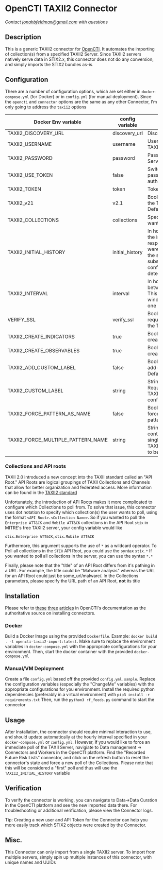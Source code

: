 # OpenCTI TAXII2 Connector
*Contact jonahbfeldman@gmail.com with questions*
## Description
This is a generic TAXII2 connector for [OpenCTI](https://github.com/OpenCTI-Platform/opencti). It automates the importing of collection(s) from a specified TAXII2 Server. Since TAXII2 servers natively serve data in STIX2.x, this connector does not do any conversion, and simply imports the STIX2 bundles as-is.


## Configuration
There are a number of configuration options, which are set either in `docker-compose.yml` (for Docker) or in `config.yml` (for manual deployment). Since the `opencti` and `connector` options are the same as any other Connector, I'm only going to address the `taxii2` options

| Docker Env variable | config variable | Description
| --------------------|-----------------|------------
| TAXII2_DISCOVERY_URL   | discovery_url      | Discovery URL of TAXII2 Server
| TAXII2_USERNAME     | username        | Username credential to access TAXII Server
| TAXII2_PASSWORD     | password        | Password credential to access TAXII Server
| TAXII2_USE_TOKEN    | false           | Switch from using username and password to using a single token as authentication method.
| TAXII2_TOKEN        | token           | Token string from taxii server.
| TAXII2_v21          | v2.1            | Boolean statement to determine if the TAXII Server is V2.0 or V2.1. Defaults to False (V2.0)
| TAXII2_COLLECTIONS  | collections     | Specify what TAXII Collections you want to poll. Syntax Detailed below
| TAXII2_INITIAL_HISTORY| initial_history| In hours, the "lookback" window for the intial Poll. This will limit the respones only to STIX2 objects that were added to the collection during the specified lookback time. In all subsequent polls, the `interval` configuration option is used to determine the lookback window
| TAXII2_INTERVAL     | interval        | In hours, the amount of time between each run of the connector. This option also sets the "lookback" window for all polls except the first one
| VERIFY_SSL          | verify_ssl      | Boolean statement on whether to require an SSL/TLS connection with the TAXII Server. Default to True
| TAXII2_CREATE_INDICATORS | true | Boolean statement on whether to create indicators
| TAXII2_CREATE_OBSERVABLES | true | Boolean statement on whether to create observables
| TAXII2_ADD_CUSTOM_LABEL | false | Boolean statement on whether to add custom label to all indicators. Default to False
| TAXII2_CUSTOM_LABEL | string | String to use for custom label. Requires TAXII2_ADD_CUSTOM_LABEL to be configured.
| TAXII2_FORCE_PATTERN_AS_NAME | false | Boolean statement on whether to force name to be contents of pattern. Default to False
| TAXII2_FORCE_MULTIPLE_PATTERN_NAME | string | String to use for indicators that contain multiple indicators in a single pattern. Requires TAXII2_FORCE_PATTERN_AS_NAME to be configured.

### Collections and API roots
TAXII 2.0 introduced a new concept into the TAXII standard called an "API Root." API Roots are logical groupings of TAXII Collections and Channels that allow for better organization and federated access. More information can be found in the [TAXII2 standard](https://docs.oasis-open.org/cti/taxii/v2.1/csprd01/taxii-v2.1-csprd01.pdf)

Unfortunately, the introduction of API Roots makes it more complicated to configure which Collections to poll from. To solve that issue, this connector uses dot notation to specify which collection(s) the user wants to poll, using the format `<API Root>.<Collection Name>`. So if you wanted to poll the `Enterprise ATT&CK` and `Mobile ATT&CK` collections in the API Root `stix` in MITRE's free TAXII2 server, your config variable would like

`stix.Enterprise ATT&CK,stix.Mobile ATT&CK`

Furthermore, this argument supports the use of `*` as a wildcard operator. To Poll all collections in the `STIX` API Root, you could use the syntax `stix.*` If you wanted to poll all collections in the server, you can use the syntax `*.*`

Finally, please note that the "title" of an API Root differs from it's pathing in a URL. For example, the title could be "Malware analysis" whereas the URL for an API Root could just be some_url/malware/. In the Collections parameters, please specify the URL path of an API Root, **not** its title

## Installation

Please refer to [these](https://filigran.notion.site/Connectors-4586c588462d4a1fb5e661f2d9837db8) [three](https://filigran.notion.site/Introduction-9a614638a75746a391cd93a45fe3dc6c) [articles](https://filigran.notion.site/HowTo-Build-your-first-connector-06b2690697404b5ebc6e3556a1385940) in OpenCTI's documentation as the authoritative source on installing connectors.


### Docker
Build a Docker Image using the provided `Dockerfile`. Example: `docker build . -t opencti-taxii2-import:latest`. Make sure to replace the environment variables in `docker-compose.yml` with the appropriate configurations for your environment. Then, start the docker container with the provided `docker-compose.yml`
### Manual/VM Deployment
Create a file `config.yml` based off the provided `config.yml.sample`. Replace the configuration variables (especially the "ChangeMe" variables) with the appropriate configurations for you environment. Install the required python dependencies (preferably in a virtual environment) with `pip3 install -r requirements.txt` Then, run the `python3 rf_feeds.py` command to start the connector
## Usage
After Installation, the connector should require minimal interaction to use, and should update automatically at the hourly interval specified in your `docker-compose.yml` or `config.yml`. However, if you would like to force an immediate poll of the TAXII Server, navigiate to Data management -> Connectors and Workers in the OpenCTI platform. Find the "Recorded Future Risk Lists" connector, and click on the refresh button to reset the connector's state and force a new poll of the Collections. Please note that this will be considered a "first" poll and thus will use the `TAXII2_INITIAL_HISTORY` variable

## Verification
To verify the connector is working, you can navigate to Data->Data Curation in the OpenCTI platform and see the new imported data there. For troubleshooting or additional verification, please view the Connector logs.

Tip: Creating a new user and API Token for the Connector can help you more easily track which STIX2 objects were created by the Connector.

## Misc.
This Connector can only import from a single TAXII2 server. To import from multiple servers, simply spin up multiple instances of this connector, with unique names and UUIDs
